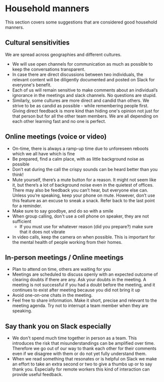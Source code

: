 # Household manners

This section covers some suggestions that are considered good household manners.

## Cultural sensitivities
We are spread across geographies and different cultures.
- We will use open channels for communication as much as possible to keep the conversations transparent.
- In case there are direct discussions between two individuals, the relevant content will be diligently documented and posted on Slack for everyone's benefit.
- Each of us will remain sensitive to make comments about an individual’s ignorance in the meetings and slack channels. No questions are stupid.
- Similarly, some cultures are more direct and candid than others. We strive to be as candid as possible - while remembering people first. Giving direct feedback is more kind than hiding one's opinion not just for that person but for all the other team members. We are all depending on each other learning fast and no one is perfect.

## Online meetings (voice or video)
- On-time, there is always a ramp-up time due to unforeseen reboots which we all have which is fine
- Be prepared, find a calm place, with as little background noise as possible
- Don’t eat during the call the crispy sounds can be heard better than you think!
- Mute yourself, there’s a mute button for a reason. It might not seem like it, but there’s a lot of background noise even in the quietest of offices. There may also be feedback you can’t hear, but everyone else can. Unless you’re speaking, keep your phone on mute. However, don’t use this feature as an excuse to sneak a snack. Refer back to the last point for a reminder.
- Make sure to say goodbye, and do so with a smile
- When group calling, don't use a cell phone on speaker, they are not sufficient
  - If you must use for whatever reason (did you prepare?) make sure that it does not vibrate
- In video calls, keep the camera on when possible. This is important for the mental health of people working from their homes.

## In-person meetings / Online meetings
- Plan to attend on time, others are waiting for you
- Meetings are scheduled to discuss openly with an expected outcome of clearing doubts if there are any. Ask your doubts in the meeting. A meeting is not successful if you had a doubt before the meeting, and it continues to exist after meeting because you did not bring it up
- Avoid one-on-one chats in the meeting.
- Feel free to share information. Make it short, precise and relevant to the meeting agenda. Try not to interrupt a team member when they are speaking.

## Say thank you on Slack especially
- We don't spend much time together in person as a team. This introduces the risk that misunderstandings can be amplified over time. Therefore we go out of our way to thank each other for their comments even if we disagree with them or do not yet fully understand them.
- When we read something that resonates or is helpful on Slack we make an effort to take an extra second or two to give a thumbs up or to say thank you. Especially for remote workers this kind of interaction can provide useful feedback.

